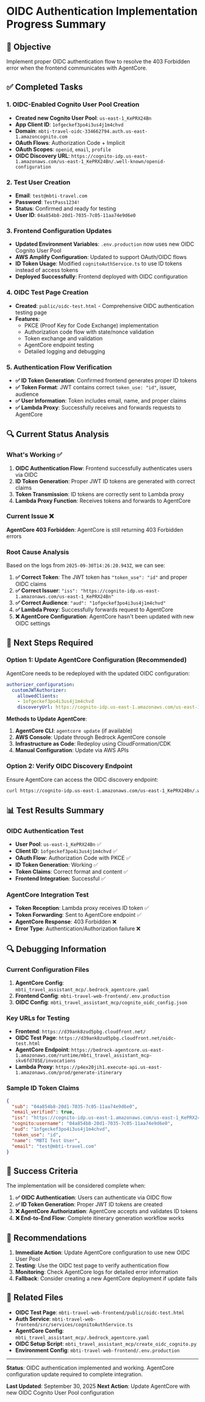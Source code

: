 # OIDC Authentication Implementation Progress Summary

## 🎯 Objective
Implement proper OIDC authentication flow to resolve the 403 Forbidden error when the frontend communicates with AgentCore.

## ✅ Completed Tasks

### 1. OIDC-Enabled Cognito User Pool Creation
- **Created new Cognito User Pool**: `us-east-1_KePRX24Bn`
- **App Client ID**: `1ofgeckef3po4i3us4j1m4chvd`
- **Domain**: `mbti-travel-oidc-334662794.auth.us-east-1.amazoncognito.com`
- **OAuth Flows**: Authorization Code + Implicit
- **OAuth Scopes**: `openid`, `email`, `profile`
- **OIDC Discovery URL**: `https://cognito-idp.us-east-1.amazonaws.com/us-east-1_KePRX24Bn/.well-known/openid-configuration`

### 2. Test User Creation
- **Email**: `test@mbti-travel.com`
- **Password**: `TestPass1234!`
- **Status**: Confirmed and ready for testing
- **User ID**: `04a854b8-20d1-7035-7c05-11aa74e9d6e0`

### 3. Frontend Configuration Updates
- **Updated Environment Variables**: `.env.production` now uses new OIDC Cognito User Pool
- **AWS Amplify Configuration**: Updated to support OAuth/OIDC flows
- **ID Token Usage**: Modified `cognitoAuthService.ts` to use ID tokens instead of access tokens
- **Deployed Successfully**: Frontend deployed with OIDC configuration

### 4. OIDC Test Page Creation
- **Created**: `public/oidc-test.html` - Comprehensive OIDC authentication testing page
- **Features**:
  - PKCE (Proof Key for Code Exchange) implementation
  - Authorization code flow with state/nonce validation
  - Token exchange and validation
  - AgentCore endpoint testing
  - Detailed logging and debugging

### 5. Authentication Flow Verification
- **✅ ID Token Generation**: Confirmed frontend generates proper ID tokens
- **✅ Token Format**: JWT contains correct `token_use: "id"`, issuer, audience
- **✅ User Information**: Token includes email, name, and proper claims
- **✅ Lambda Proxy**: Successfully receives and forwards requests to AgentCore

## 🔍 Current Status Analysis

### What's Working ✅
1. **OIDC Authentication Flow**: Frontend successfully authenticates users via OIDC
2. **ID Token Generation**: Proper JWT ID tokens are generated with correct claims
3. **Token Transmission**: ID tokens are correctly sent to Lambda proxy
4. **Lambda Proxy Function**: Receives tokens and forwards to AgentCore

### Current Issue ❌
**AgentCore 403 Forbidden**: AgentCore is still returning 403 Forbidden errors

### Root Cause Analysis
Based on the logs from `2025-09-30T14:26:20.943Z`, we can see:

1. **✅ Correct Token**: The JWT token has `"token_use": "id"` and proper OIDC claims
2. **✅ Correct Issuer**: `"iss": "https://cognito-idp.us-east-1.amazonaws.com/us-east-1_KePRX24Bn"`
3. **✅ Correct Audience**: `"aud": "1ofgeckef3po4i3us4j1m4chvd"`
4. **✅ Lambda Proxy**: Successfully forwards request to AgentCore
5. **❌ AgentCore Configuration**: AgentCore hasn't been updated with new OIDC settings

## 🔧 Next Steps Required

### Option 1: Update AgentCore Configuration (Recommended)
AgentCore needs to be redeployed with the updated OIDC configuration:

```yaml
authorizer_configuration:
  customJWTAuthorizer:
    allowedClients:
    - 1ofgeckef3po4i3us4j1m4chvd
    discoveryUrl: https://cognito-idp.us-east-1.amazonaws.com/us-east-1_KePRX24Bn/.well-known/openid-configuration
```

**Methods to Update AgentCore**:
1. **AgentCore CLI**: `agentcore update` (if available)
2. **AWS Console**: Update through Bedrock AgentCore console
3. **Infrastructure as Code**: Redeploy using CloudFormation/CDK
4. **Manual Configuration**: Update via AWS APIs

### Option 2: Verify OIDC Discovery Endpoint
Ensure AgentCore can access the OIDC discovery endpoint:
```bash
curl https://cognito-idp.us-east-1.amazonaws.com/us-east-1_KePRX24Bn/.well-known/openid-configuration
```

## 📊 Test Results Summary

### OIDC Authentication Test
- **User Pool**: `us-east-1_KePRX24Bn` ✅
- **Client ID**: `1ofgeckef3po4i3us4j1m4chvd` ✅
- **OAuth Flow**: Authorization Code with PKCE ✅
- **ID Token Generation**: Working ✅
- **Token Claims**: Correct format and content ✅
- **Frontend Integration**: Successful ✅

### AgentCore Integration Test
- **Token Reception**: Lambda proxy receives ID token ✅
- **Token Forwarding**: Sent to AgentCore endpoint ✅
- **AgentCore Response**: 403 Forbidden ❌
- **Error Type**: Authentication/Authorization failure ❌

## 🔍 Debugging Information

### Current Configuration Files
1. **AgentCore Config**: `mbti_travel_assistant_mcp/.bedrock_agentcore.yaml`
2. **Frontend Config**: `mbti-travel-web-frontend/.env.production`
3. **OIDC Config**: `mbti_travel_assistant_mcp/cognito_oidc_config.json`

### Key URLs for Testing
- **Frontend**: `https://d39ank8zud5pbg.cloudfront.net/`
- **OIDC Test Page**: `https://d39ank8zud5pbg.cloudfront.net/oidc-test.html`
- **AgentCore Endpoint**: `https://bedrock-agentcore.us-east-1.amazonaws.com/runtime/mbti_travel_assistant_mcp-skv6fd785E/invocations`
- **Lambda Proxy**: `https://p4ex20jih1.execute-api.us-east-1.amazonaws.com/prod/generate-itinerary`

### Sample ID Token Claims
```json
{
  "sub": "04a854b8-20d1-7035-7c05-11aa74e9d6e0",
  "email_verified": true,
  "iss": "https://cognito-idp.us-east-1.amazonaws.com/us-east-1_KePRX24Bn",
  "cognito:username": "04a854b8-20d1-7035-7c05-11aa74e9d6e0",
  "aud": "1ofgeckef3po4i3us4j1m4chvd",
  "token_use": "id",
  "name": "MBTI Test User",
  "email": "test@mbti-travel.com"
}
```

## 🎯 Success Criteria

The implementation will be considered complete when:

1. **✅ OIDC Authentication**: Users can authenticate via OIDC flow
2. **✅ ID Token Generation**: Proper JWT ID tokens are created
3. **❌ AgentCore Authorization**: AgentCore accepts and validates ID tokens
4. **❌ End-to-End Flow**: Complete itinerary generation workflow works

## 📝 Recommendations

1. **Immediate Action**: Update AgentCore configuration to use new OIDC User Pool
2. **Testing**: Use the OIDC test page to verify authentication flow
3. **Monitoring**: Check AgentCore logs for detailed error information
4. **Fallback**: Consider creating a new AgentCore deployment if update fails

## 🔗 Related Files

- **OIDC Test Page**: `mbti-travel-web-frontend/public/oidc-test.html`
- **Auth Service**: `mbti-travel-web-frontend/src/services/cognitoAuthService.ts`
- **AgentCore Config**: `mbti_travel_assistant_mcp/.bedrock_agentcore.yaml`
- **OIDC Setup Script**: `mbti_travel_assistant_mcp/create_oidc_cognito.py`
- **Environment Config**: `mbti-travel-web-frontend/.env.production`

---

**Status**: OIDC authentication implemented and working. AgentCore configuration update required to complete integration.

**Last Updated**: September 30, 2025
**Next Action**: Update AgentCore with new OIDC Cognito User Pool configuration